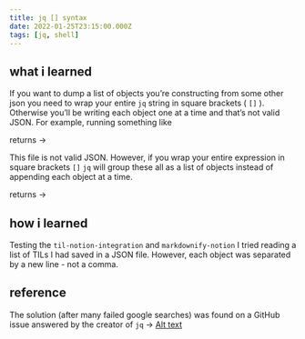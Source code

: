 ```yaml
---
title: jq [] syntax
date: 2022-01-25T23:15:00.000Z
tags: [jq, shell]
---
```

## what i learned
If you want to dump a list of objects you’re constructing from some other json you need to wrap your entire `jq` string in square brackets ( `[]` ). Otherwise you’ll be writing each object one at a time and that’s not valid JSON.
For example, running something like

returns →

This file is not valid JSON. However, if you wrap your entire expression in square brackets `[]`  `jq` will group these all as a list of objects instead of appending each object at a time.

returns →

## how i learned
Testing the `til-notion-integration` and `markdownify-notion` I tried reading a list of TILs I had saved in a JSON file. However, each object was separated by a new line - not a comma.
## reference
The solution (after many failed google searches) was found on a GitHub issue answered by the creator of `jq` →
[Alt text](https://github.com/stedolan/jq/issues/124#issuecomment-17875972)
